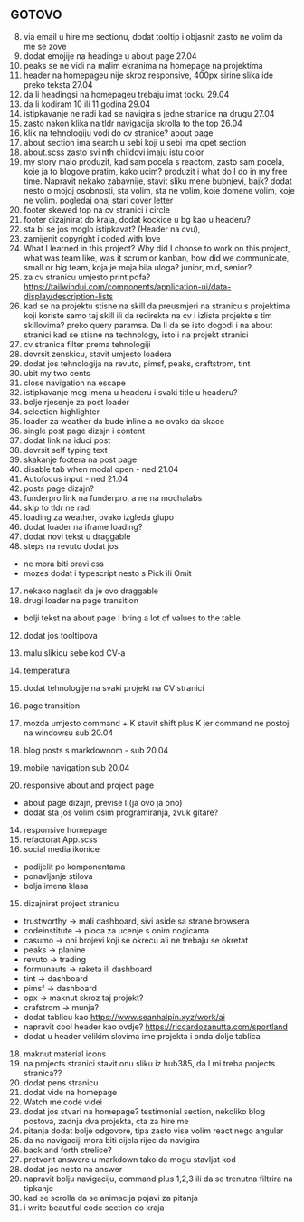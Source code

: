 ## GOTOVO
8. via email u hire me sectionu, dodat tooltip i objasnit zasto ne volim da me se zove
51. dodat emojije na headinge u about page 27.04
22. peaks se ne vidi na malim ekranima na homepage na projektima
52. header na homepageu nije skroz responsive, 400px sirine slika ide preko teksta 27.04
54. da li headingsi na homepageu trebaju imat tocku 29.04
53. da li kodiram 10 ili 11 godina 29.04
49. istipkavanje ne radi kad se navigira s jedne stranice na drugu 27.04
47. zasto nakon klika na tldr navigacija skrolla to the top 26.04
17. klik na tehnologiju vodi do cv stranice? about page
18. about section ima search u sebi koji u sebi ima opet section
19. about.scss zasto svi nth childovi imaju istu color
20. my story malo produzit, kad sam pocela s reactom, zasto sam pocela, koje ja to blogove pratim, kako ucim? produzit i what do I do in my free time. Napravit nekako zabavnije, stavit sliku mene bubnjevi, bajk? dodat nesto o mojoj osobnosti, sta volim, sta ne volim, koje domene volim, koje ne volim. pogledaj onaj stari cover letter
21. footer skewed top na cv stranici i circle
22. footer dizajnirat do kraja, dodat kockice u bg kao u headeru?
23. sta bi se jos moglo istipkavat? (Header na cvu),
24. zamijenit copyright i coded with love
25. What I learned in this project? Why did I choose to work on this project, what was team like, was it scrum or kanban, how did we communicate, small or big team, koja je moja bila uloga? junior, mid, senior?
26. za cv stranicu umjesto print pdfa? https://tailwindui.com/components/application-ui/data-display/description-lists
27. kad se na projektu stisne na skill da preusmjeri na stranicu s projektima koji koriste samo taj skill ili da redirekta na cv i izlista projekte s tim skillovima? preko query paramsa. Da li da se isto dogodi i na about stranici kad se stisne na technology, isto i na projekt stranici
28. cv stranica filter prema tehnologiji
29. dovrsit zenskicu, stavit umjesto loadera
30. dodat jos tehnologija na revuto, pimsf, peaks, craftstrom, tint
31. ubit my two cents
32. close navigation na escape
33. istipkavanje mog imena u headeru i svaki title u headeru?
34. bolje rjesenje za post loader
35. selection highlighter
36. loader za weather da bude inline a ne ovako da skace
37. single post page dizajn i content
38. dodat link na iduci post
39. dovrsit self typing text
40. skakanje footera na post page
41. disable tab when modal open - ned 21.04
42. Autofocus input - ned 21.04
43. posts page dizajn?
44. funderpro link na funderpro, a ne na mochalabs
45. skip to tldr ne radi
46. loading za weather, ovako izgleda glupo
47. dodat loader na iframe loading?
48. dodat novi tekst u draggable
49. steps na revuto dodat jos

- ne mora biti pravi css
- mozes dodat i typescript nesto s Pick ili Omit

17. nekako naglasit da je ovo draggable
18. drugi loader na page transition

- bolji tekst na about page I bring a lot of values to the table.

12. dodat jos tooltipova

13. malu slikicu sebe kod CV-a
14. temperatura
15. dodat tehnologije na svaki projekt na CV stranici
16. page transition
17. mozda umjesto command + K stavit shift plus K jer command ne postoji na windowsu sub 20.04
18. blog posts s markdownom - sub 20.04
19. mobile navigation sub 20.04
20. responsive about and project page

- about page dizajn, previse I (ja ovo ja ono)
- dodat sta jos volim osim programiranja, zvuk gitare?

14. responsive homepage
15. refactorat App.scss
16. social media ikonice

- podijelit po komponentama
- ponavljanje stilova
- bolja imena klasa

15. dizajnirat project stranicu

- trustworthy -> mali dashboard, sivi aside sa strane browsera
- codeinstitute -> ploca za ucenje s onim nogicama
- casumo -> oni brojevi koji se okrecu ali ne trebaju se okretat
- peaks -> planine
- revuto -> trading
- formunauts -> raketa ili dashboard
- tint -> dashboard
- pimsf -> dashboard
- opx -> maknut skroz taj projekt?
- crafstrom -> munja?
- dodat tablicu kao https://www.seanhalpin.xyz/work/ai
- napravit cool header kao ovdje? https://riccardozanutta.com/sportland
- dodat u header velikim slovima ime projekta i onda dolje tablica

18. maknut material icons
19. na projects stranici stavit onu sliku iz hub385, da l mi treba projects stranica??
20. dodat pens stranicu
21. dodat vide na homepage
22. Watch me code videi
23. dodat jos stvari na homepage? testimonial section, nekoliko blog postova, zadnja dva projekta, cta za hire me
24. pitanja dodat bolje odgovore, tipa zasto vise volim react nego angular
25. da na navigaciji mora biti cijela rijec da navigira
26. back and forth strelice?
27. pretvorit answere u markdown tako da mogu stavljat kod
28. dodat jos nesto na answer
29. napravit bolju navigaciju, command plus 1,2,3 ili da se trenutna filtrira na tipkanje
30. kad se scrolla da se animacija pojavi za pitanja
31. i write beautiful code section do kraja

